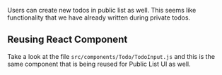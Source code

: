 Users can create new todos in public list as well. This seems like functionality that we have already written during private todos.

Reusing React Component
-----------------------
Take a look at the file `src/components/Todo/TodoInput.js` and this is the same component that is being reused for Public List UI as well.
